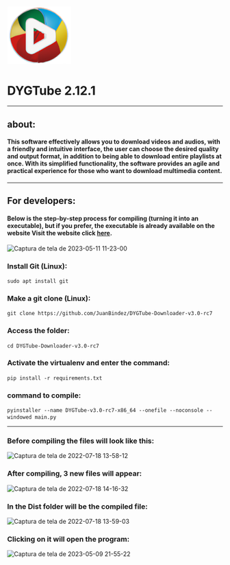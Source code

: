 

<h1 align="">
  <img alt="NextLevelWeek" title="#NextLevelWeek" src="images/DYGTube_ico.png" width="150px"/>
</h1>


<h1 align="">DYGTube 2.12.1</h1>

----------

## about:

#### This software effectively allows you to download videos and audios, with a friendly and intuitive interface, the user can choose the desired quality and output format, in addition to being able to download entire playlists at once. With its simplified functionality, the software provides an agile and practical experience for those who want to download multimedia content.

-----------
## For developers:

#### Below is the step-by-step process for compiling (turning it into an executable), but if you prefer, the executable is already available on the website Visit the website click __[here](https://dygtube.freesoftwarebrasil.com.br)__.


![Captura de tela de 2023-05-11 11-23-00](https://github.com/JuanBindez/DYGTube-Downloader-v2.12.0/assets/79322362/e3b55b70-177c-4354-afc3-2f9b855e88d8)



### Install Git (Linux):

    sudo apt install git

### Make a git clone (Linux):

    git clone https://github.com/JuanBindez/DYGTube-Downloader-v3.0-rc7
    
### Access the folder:

    cd DYGTube-Downloader-v3.0-rc7

### Activate the virtualenv and enter the command:

    pip install -r requirements.txt

### command to compile:

    pyinstaller --name DYGTube-v3.0-rc7-x86_64 --onefile --noconsole --windowed main.py

----------
    
### Before compiling the files will look like this:

![Captura de tela de 2022-07-18 13-58-12](https://user-images.githubusercontent.com/79322362/179566764-2d5149fe-4425-45d6-a025-032d66251c7f.png)

### After compiling, 3 new files will appear:

![Captura de tela de 2022-07-18 14-16-32](https://user-images.githubusercontent.com/79322362/179566787-86690eba-0902-4be7-9d7f-620996c776b5.png)

### In the Dist folder will be the compiled file:

![Captura de tela de 2022-07-18 13-59-03](https://user-images.githubusercontent.com/79322362/179566803-b58c664b-bb25-4d49-8bb0-8fd5466123de.png)

### Clicking on it will open the program:

![Captura de tela de 2023-05-09 21-55-22](https://github.com/JuanBindez/DYGTube-Downloader-v2.11.0/assets/79322362/486fe912-4143-4b92-9fd2-86ea0b10dee2)

